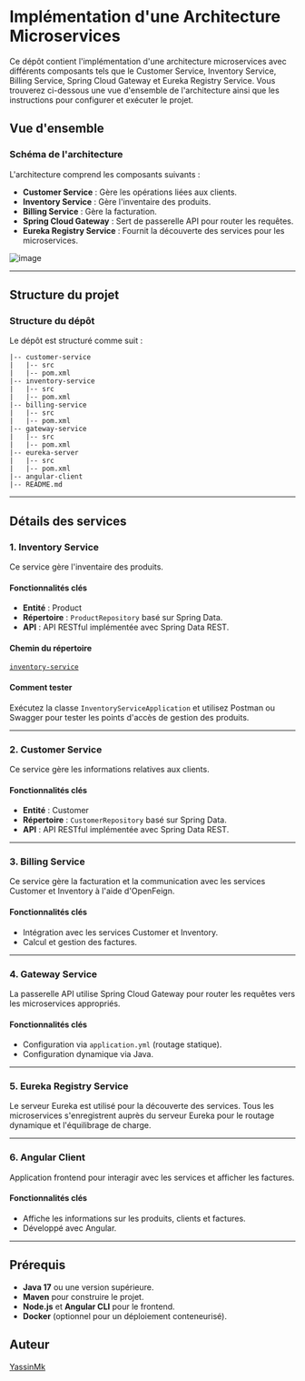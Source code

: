 # Implémentation d'une Architecture Microservices

Ce dépôt contient l'implémentation d'une architecture microservices avec différents composants tels que le Customer Service, Inventory Service, Billing Service, Spring Cloud Gateway et Eureka Registry Service. Vous trouverez ci-dessous une vue d'ensemble de l'architecture ainsi que les instructions pour configurer et exécuter le projet.

## Vue d'ensemble

### Schéma de l'architecture
L'architecture comprend les composants suivants :
- **Customer Service** : Gère les opérations liées aux clients.
- **Inventory Service** : Gère l'inventaire des produits.
- **Billing Service** : Gère la facturation.
- **Spring Cloud Gateway** : Sert de passerelle API pour router les requêtes.
- **Eureka Registry Service** : Fournit la découverte des services pour les microservices.

![image](https://github.com/user-attachments/assets/2320657d-d9b8-4ca1-aa4c-4a8351ec2703)

---

## Structure du projet

### Structure du dépôt
Le dépôt est structuré comme suit :

```
|-- customer-service
|   |-- src
|   |-- pom.xml
|-- inventory-service
|   |-- src
|   |-- pom.xml
|-- billing-service
|   |-- src
|   |-- pom.xml
|-- gateway-service
|   |-- src
|   |-- pom.xml
|-- eureka-server
|   |-- src
|   |-- pom.xml
|-- angular-client
|-- README.md
```

---

## Détails des services

### 1. Inventory Service
Ce service gère l'inventaire des produits.

#### Fonctionnalités clés
- **Entité** : Product
- **Répertoire** : `ProductRepository` basé sur Spring Data.
- **API** : API RESTful implémentée avec Spring Data REST.

#### Chemin du répertoire
[`inventory-service`](https://github.com/YassinMk/AP-Implementation-of-a-microservices-architecture./tree/main/inventory-service/src/main/java/org/yassinmk/inventoryservice/repository)

#### Comment tester
Exécutez la classe `InventoryServiceApplication` et utilisez Postman ou Swagger pour tester les points d'accès de gestion des produits.

---

### 2. Customer Service
Ce service gère les informations relatives aux clients.

#### Fonctionnalités clés
- **Entité** : Customer
- **Répertoire** : `CustomerRepository` basé sur Spring Data.
- **API** : API RESTful implémentée avec Spring Data REST.

---

### 3. Billing Service
Ce service gère la facturation et la communication avec les services Customer et Inventory à l'aide d'OpenFeign.

#### Fonctionnalités clés
- Intégration avec les services Customer et Inventory.
- Calcul et gestion des factures.

---

### 4. Gateway Service
La passerelle API utilise Spring Cloud Gateway pour router les requêtes vers les microservices appropriés.

#### Fonctionnalités clés
- Configuration via `application.yml` (routage statique).
- Configuration dynamique via Java.

---

### 5. Eureka Registry Service
Le serveur Eureka est utilisé pour la découverte des services. Tous les microservices s'enregistrent auprès du serveur Eureka pour le routage dynamique et l'équilibrage de charge.

---

### 6. Angular Client
Application frontend pour interagir avec les services et afficher les factures.

#### Fonctionnalités clés
- Affiche les informations sur les produits, clients et factures.
- Développé avec Angular.

---

## Prérequis
- **Java 17** ou une version supérieure.
- **Maven** pour construire le projet.
- **Node.js** et **Angular CLI** pour le frontend.
- **Docker** (optionnel pour un déploiement conteneurisé).


## Auteur
[YassinMk](https://github.com/YassinMk)
